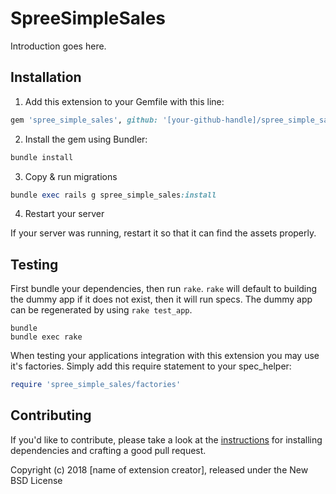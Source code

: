 # SpreeSimpleSales

Introduction goes here.

## Installation

1. Add this extension to your Gemfile with this line:
  ```ruby
  gem 'spree_simple_sales', github: '[your-github-handle]/spree_simple_sales'
  ```

2. Install the gem using Bundler:
  ```ruby
  bundle install
  ```

3. Copy & run migrations
  ```ruby
  bundle exec rails g spree_simple_sales:install
  ```

4. Restart your server

  If your server was running, restart it so that it can find the assets properly.

## Testing

First bundle your dependencies, then run `rake`. `rake` will default to building the dummy app if it does not exist, then it will run specs. The dummy app can be regenerated by using `rake test_app`.

```shell
bundle
bundle exec rake
```

When testing your applications integration with this extension you may use it's factories.
Simply add this require statement to your spec_helper:

```ruby
require 'spree_simple_sales/factories'
```


## Contributing

If you'd like to contribute, please take a look at the
[instructions](CONTRIBUTING.md) for installing dependencies and crafting a good
pull request.

Copyright (c) 2018 [name of extension creator], released under the New BSD License
